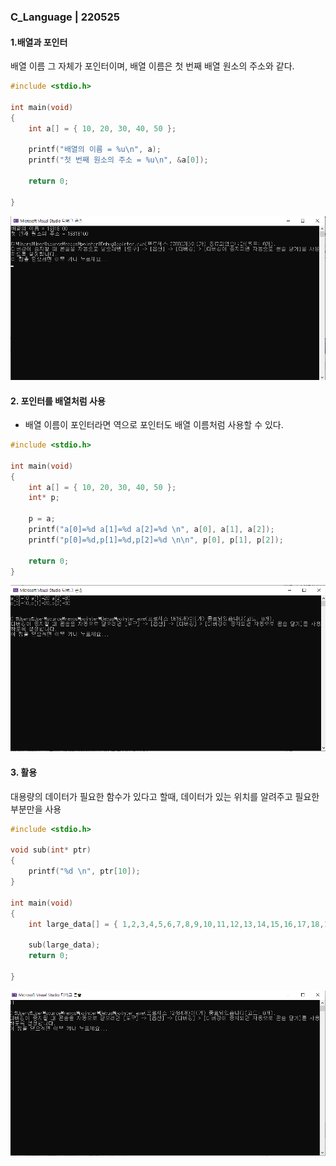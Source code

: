 ### C_Language | 220525



#### 1.배열과 포인터

배열 이름 그 자체가 포인터이며, 배열 이름은 첫 번째 배열 원소의 주소와 같다.

```c
#include <stdio.h>

int main(void)
{
	int a[] = { 10, 20, 30, 40, 50 };

	printf("배열의 이름 = %u\n", a);
	printf("첫 번째 원소의 주소 = %u\n", &a[0]);

	return 0;

}
```





![image-20220525212033940](https://github.com/jinsirie/TIL/blob/5440ace14f14537d31c236ab5a9a94468cff47a2/img/image-20220525212033940.png)

#### 

#### 2. 포인터를 배열처럼 사용

- 배열 이름이 포인터라면 역으로 포인터도 배열 이름처럼 사용할 수 있다.



````c
#include <stdio.h>

int main(void)
{
	int a[] = { 10, 20, 30, 40, 50 };
	int* p;

	p = a;
	printf("a[0]=%d a[1]=%d a[2]=%d \n", a[0], a[1], a[2]);
	printf("p[0]=%d,p[1]=%d,p[2]=%d \n\n", p[0], p[1], p[2]);

	return 0;
}
````





![image-20220525212528273](https://github.com/jinsirie/TIL/blob/5440ace14f14537d31c236ab5a9a94468cff47a2/img/image-20220525212528273.png)







#### 3. 활용

대용량의 데이터가 필요한 함수가 있다고 할때, 데이터가 있는 위치를 알려주고 필요한 부분만을 사용



```c
#include <stdio.h>

void sub(int* ptr)
{
	printf("%d \n", ptr[10]);
}

int main(void)
{
	int large_data[] = { 1,2,3,4,5,6,7,8,9,10,11,12,13,14,15,16,17,18,19,20 };

	sub(large_data);
	return 0;

}
```



![image-20220525213703117](https://github.com/jinsirie/TIL/blob/5440ace14f14537d31c236ab5a9a94468cff47a2/img/image-20220525213703117.png)









